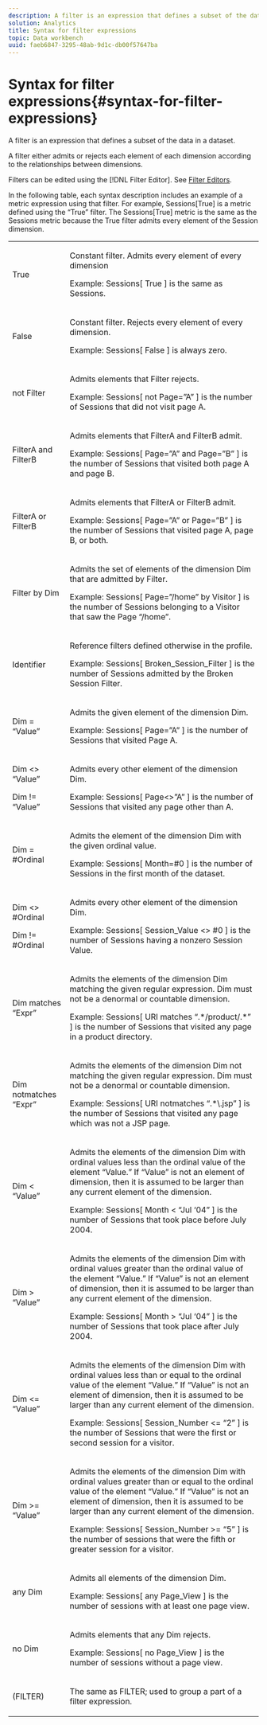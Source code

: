 ```yaml
---
description: A filter is an expression that defines a subset of the data in a dataset.
solution: Analytics
title: Syntax for filter expressions
topic: Data workbench
uuid: faeb6847-3295-48ab-9d1c-db00f57647ba
---
```


# Syntax for filter expressions{#syntax-for-filter-expressions}

A filter is an expression that defines a subset of the data in a dataset.

A filter either admits or rejects each element of each dimension according to the relationships between dimensions.

Filters can be edited using the [!DNL Filter Editor]. See [Filter Editors](../../../home/c-get-started/c-analysis-vis/c-filter-editors/c-filter-editors.md#concept-2f343ecbed8240f18b0c1f1eccef11e3).

In the following table, each syntax description includes an example of a metric expression using that filter. For example, Sessions[True] is a metric defined using the “True” filter. The Sessions[True] metric is the same as the Sessions metric because the True filter admits every element of the Session dimension.

<table id="table_5D66E6C11B384460BAAA7A6130214594"> 
 <tbody> 
  <tr> 
   <td colname="col1"> <p>True </p> </td> 
   <td colname="col2"> <p>Constant filter. Admits every element of every dimension </p> <p>Example: Sessions[ True ] is the same as Sessions. </p> </td> 
  </tr> 
  <tr> 
   <td colname="col1"> <p>False </p> </td> 
   <td colname="col2"> <p>Constant filter. Rejects every element of every dimension. </p> <p>Example: Sessions[ False ] is always zero. </p> </td> 
  </tr> 
  <tr> 
   <td colname="col1"> <p>not Filter </p> </td> 
   <td colname="col2"> <p>Admits elements that Filter rejects. </p> <p>Example: Sessions[ not Page=”A” ] is the number of Sessions that did not visit page A. </p> </td> 
  </tr> 
  <tr> 
   <td colname="col1"> <p>FilterA and FilterB </p> </td> 
   <td colname="col2"> <p>Admits elements that FilterA and FilterB admit. </p> <p>Example: Sessions[ Page=”A” and Page=”B” ] is the number of Sessions that visited both page A and page B. </p> </td> 
  </tr> 
  <tr> 
   <td colname="col1"> <p>FilterA or FilterB </p> </td> 
   <td colname="col2"> <p>Admits elements that FilterA or FilterB admit. </p> <p>Example: Sessions[ Page=”A” or Page=”B” ] is the number of Sessions that visited page A, page B, or both. </p> </td> 
  </tr> 
  <tr> 
   <td colname="col1"> <p>Filter by Dim </p> </td> 
   <td colname="col2"> <p>Admits the set of elements of the dimension Dim that are admitted by Filter. </p> <p>Example: Sessions[ Page=”/home” by Visitor ] is the number of Sessions belonging to a Visitor that saw the Page “/home”. </p> </td> 
  </tr> 
  <tr> 
   <td colname="col1"> <p>Identifier </p> </td> 
   <td colname="col2"> <p>Reference filters defined otherwise in the profile. </p> <p>Example: Sessions[ Broken_Session_Filter ] is the number of Sessions admitted by the Broken Session Filter. </p> </td> 
  </tr> 
  <tr> 
   <td colname="col1"> <p>Dim = “Value” </p> </td> 
   <td colname="col2"> <p>Admits the given element of the dimension Dim. </p> <p>Example: Sessions[ Page=”A” ] is the number of Sessions that visited Page A. </p> </td> 
  </tr> 
  <tr> 
   <td colname="col1"> <p>Dim &lt;&gt; “Value” </p> <p>Dim != “Value” </p> </td> 
   <td colname="col2"> <p>Admits every other element of the dimension Dim. </p> <p>Example: Sessions[ Page&lt;&gt;”A” ] is the number of Sessions that visited any page other than A. </p> </td> 
  </tr> 
  <tr> 
   <td colname="col1"> Dim = #Ordinal </td> 
   <td colname="col2"> <p>Admits the element of the dimension Dim with the given ordinal value. </p> <p>Example: Sessions[ Month=#0 ] is the number of Sessions in the first month of the dataset. </p> </td> 
  </tr> 
  <tr> 
   <td colname="col1"> <p>Dim &lt;&gt; #Ordinal </p> <p>Dim != #Ordinal </p> </td> 
   <td colname="col2"> <p>Admits every other element of the dimension Dim. </p> <p>Example: Sessions[ Session_Value &lt;&gt; #0 ] is the number of Sessions having a nonzero Session Value. </p> </td> 
  </tr> 
  <tr> 
   <td colname="col1"> <p>Dim matches “Expr” </p> </td> 
   <td colname="col2"> <p>Admits the elements of the dimension Dim matching the given regular expression. Dim must not be a denormal or countable dimension. </p> <p>Example: Sessions[ URI matches “.*/product/.*” ] is the number of Sessions that visited any page in a product directory. </p> </td> 
  </tr> 
  <tr> 
   <td colname="col1"> <p>Dim notmatches “Expr” </p> </td> 
   <td colname="col2"> <p>Admits the elements of the dimension Dim not matching the given regular expression. Dim must not be a denormal or countable dimension. </p> <p>Example: Sessions[ URI notmatches “.*\.jsp” ] is the number of Sessions that visited any page which was not a JSP page. </p> </td> 
  </tr> 
  <tr> 
   <td colname="col1"> <p>Dim &lt; “Value” </p> </td> 
   <td colname="col2"> <p>Admits the elements of the dimension Dim with ordinal values less than the ordinal value of the element “Value.” If “Value” is not an element of dimension, then it is assumed to be larger than any current element of the dimension. </p> <p>Example: Sessions[ Month &lt; “Jul ‘04” ] is the number of Sessions that took place before July 2004. </p> </td> 
  </tr> 
  <tr> 
   <td colname="col1"> <p>Dim &gt; “Value” </p> </td> 
   <td colname="col2"> <p>Admits the elements of the dimension Dim with ordinal values greater than the ordinal value of the element “Value.” If “Value” is not an element of dimension, then it is assumed to be larger than any current element of the dimension. </p> <p>Example: Sessions[ Month &gt; “Jul ‘04” ] is the number of Sessions that took place after July 2004. </p> </td> 
  </tr> 
  <tr> 
   <td colname="col1"> <p>Dim &lt;= “Value” </p> </td> 
   <td colname="col2"> <p>Admits the elements of the dimension Dim with ordinal values less than or equal to the ordinal value of the element “Value.” If “Value” is not an element of dimension, then it is assumed to be larger than any current element of the dimension. </p> <p>Example: Sessions[ Session_Number &lt;= “2” ] is the number of Sessions that were the first or second session for a visitor. </p> </td> 
  </tr> 
  <tr> 
   <td colname="col1"> Dim &gt;= “Value” </td> 
   <td colname="col2"> <p>Admits the elements of the dimension Dim with ordinal values greater than or equal to the ordinal value of the element “Value.” If “Value” is not an element of dimension, then it is assumed to be larger than any current element of the dimension. </p> <p>Example: Sessions[ Session_Number &gt;= “5” ] is the number of sessions that were the fifth or greater session for a visitor. </p> </td> 
  </tr> 
  <tr> 
   <td colname="col1"> <p>any Dim </p> </td> 
   <td colname="col2"> <p>Admits all elements of the dimension Dim. </p> <p>Example: Sessions[ any Page_View ] is the number of sessions with at least one page view. </p> </td> 
  </tr> 
  <tr> 
   <td colname="col1"> <p>no Dim </p> </td> 
   <td colname="col2"> <p>Admits elements that any Dim rejects. </p> <p>Example: Sessions[ no Page_View ] is the number of sessions without a page view. </p> </td> 
  </tr> 
  <tr> 
   <td colname="col1"> <p>(FILTER) </p> </td> 
   <td colname="col2"> <p>The same as FILTER; used to group a part of a filter expression. </p> </td> 
  </tr> 
 </tbody> 
</table>

